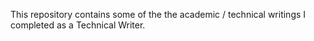 This repository contains some of the the academic / technical writings I completed as a Technical Writer.
